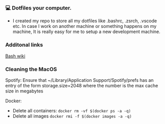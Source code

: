 ### 💻 Dotfiles your computer.


* I created my repo to store all my dotfiles like .bashrc, .zsrch, .vscode etc. In case I work on another machine or something happens on my machine, It is really easy for me to setup a new development machine.

### Additonal links


[Bash wiki](https://wiki.bash-hackers.org/)



### Cleaning the MacOS


Spotify: Ensure that ~/Library/Application Support/Spotify/prefs has an entry of the form storage.size=2048 where the number is the max cache size in megabytes

Docker:

- Delete all containers: `docker rm -vf $(docker ps -a -q)`
- Delete all images `docker rmi -f $(docker images -a -q)`

